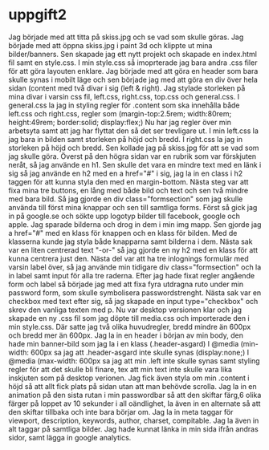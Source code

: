 # uppgift2
Jag började med att titta på skiss.jpg och se vad som skulle göras. Jag började med att öppna skiss.jpg i paint 3d och klippte ut mina bilder/banners.
Sen skapade jag ett nytt projekt och skapade en index.html fil samt en style.css. I min style.css så imoprterade jag bara andra .css filer för att göra layouten enklare.
Jag började med att göra en header som bara skulle synas i mobilt läge och sen började jag med att göra en div över hela sidan (content med två divar i sig (left & right).
Jag stylade storleken på mina divar i varsin css fil, left.css, right.css, top.css och general.css.
I general.css la jag in styling regler för .content som ska innehålla både left.css och right.css, regler som (margin-top:2.5rem; width:80rem; height:49rem; border:solid; display:flex;)
Nu har jag regler över min arbetsyta samt att jag har flyttat den så det ser trevligare ut.
I min left.css la jag bara in bilden samt storleken på höjd och bredd.
I right.css la jag in storleken på höjd och bredd.
Sen kollade jag på skiss.jpg för att se vad som jag skulle göra. Överst på den högra sidan var en rubrik som var förskjuten neråt, så jag använde en h1.
Sen skulle det vara en mindre text med en länk i sig så jag använde en h2 med en a href="#" i sig, jag la in en class i h2 taggen för att kunna styla den med en margin-bottom.
Nästa steg var att fixa mina tre buttons, en lång med både bild och text och sen två mindre med bara bild.
Så jag gjorde en div class="formsection" som jag skulle använda till först mina knappar och sen till samtliga forms.
Först så gick jag in på google.se och sökte upp logotyp bilder till facebook, google och apple. Jag sparade bilderna och drog in dem i min img mapp.
Sen gjorde jag a href="#" med en klass för knappen och en klass för bilden.
Med de klasserna kunde jag styla både knapparna samt bilderna i dem.
Nästa sak var en liten centrerad text "-or-" så jag gjorde en ny h2 med en klass för att kunna centrera just den.
Nästa del var att ha tre inlognings formulär med varsin label över, så jag använde min tidigare div class="formsection" och la in label samt input för alla tre raderna.
Efter jag hade fixat regler angående form och label så började jag med att fixa fyra utdragna ruto under min password form, som skulle symbolisera passwordstrenght.
Nästa sak var en checkbox med text efter sig, så jag skapade en input type="checkbox" och skrev den vanliga texten med p.
Nu var desktop versionen klar och jag skapade en ny .css fil som jag döpte till media.css och importerade den i min style.css.
Där satte jag två olika huvudregler, bredd mindre än 600px och bredd mer än 600px.
Jag la in en header i början av min body, den hade min banner-bild som jag la i en klass (.header-asgard)
I @media (min-width: 600px sa jag att .header-asgard inte skulle synas (display:none;)
I @media (max-width: 600px sa jag att min .left inte skulle synas samt styling regler för att det skulle bli finare, tex att min text inte skulle vara lika inskjuten som på desktop verionen.
Jag fick även styla om min .content i höjd så att allt fick plats på sidan utan att man behövde scrolla.
Jag la in en animation på den sista rutan i min passwordbar så att den skiftar färg,6 olika färger på loppet av 10 sekunder i all oändlighet, la även in en alternate så att den skiftar tillbaka och inte bara börjar om.
Jag la in meta taggar för viewport, description, keywords, author, charset, compitable. Jag la även in alt taggar på samtliga bilder. Jag hade kunnat länka in min sida ifrån andras sidor, samt lägga in google analytics.
